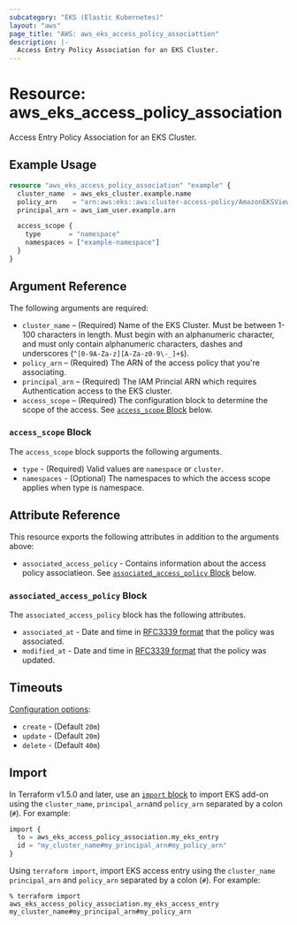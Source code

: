 ```yaml
---
subcategory: "EKS (Elastic Kubernetes)"
layout: "aws"
page_title: "AWS: aws_eks_access_policy_associattion"
description: |-
  Access Entry Policy Association for an EKS Cluster.
---
```


# Resource: aws_eks_access_policy_association

Access Entry Policy Association for an EKS Cluster.

## Example Usage

```terraform
resource "aws_eks_access_policy_association" "example" {
  cluster_name  = aws_eks_cluster.example.name
  policy_arn    = "arn:aws:eks::aws:cluster-access-policy/AmazonEKSViewPolicy"
  principal_arn = aws_iam_user.example.arn

  access_scope {
    type       = "namespace"
    namespaces = ["example-namespace"]
  }
}
```

## Argument Reference

The following arguments are required:

* `cluster_name` – (Required) Name of the EKS Cluster. Must be between 1-100 characters in length. Must begin with an alphanumeric character, and must only contain alphanumeric characters, dashes and underscores (`^[0-9A-Za-z][A-Za-z0-9\-_]+$`).
* `policy_arn` – (Required) The ARN of the access policy that you're associating.
* `principal_arn` – (Required) The IAM Princial ARN which requires Authentication access to the EKS cluster.
* `access_scope` – (Required) The configuration block to determine the scope of the access. See [`access_scope` Block](#access_scope-block) below.

### `access_scope` Block

The `access_scope` block supports the following arguments.

* `type` - (Required) Valid values are `namespace` or `cluster`.
* `namespaces` - (Optional) The namespaces to which the access scope applies when type is namespace.

## Attribute Reference

This resource exports the following attributes in addition to the arguments above:

* `associated_access_policy` - Contains information about the access policy associatieon. See [`associated_access_policy` Block](#associated_access_policy-block) below.

### `associated_access_policy` Block

The `associated_access_policy` block has the following attributes.

* `associated_at` - Date and time in [RFC3339 format](https://tools.ietf.org/html/rfc3339#section-5.8) that the policy was associated.
* `modified_at` - Date and time in [RFC3339 format](https://tools.ietf.org/html/rfc3339#section-5.8) that the policy was updated.

## Timeouts

[Configuration options](https://developer.hashicorp.com/terraform/language/resources/syntax#operation-timeouts):

* `create` - (Default `20m`)
* `update` - (Default `20m`)
* `delete` - (Default `40m`)

## Import

In Terraform v1.5.0 and later, use an [`import` block](https://developer.hashicorp.com/terraform/language/import) to import EKS add-on using the `cluster_name`, `principal_arn`and `policy_arn` separated by a colon (`#`). For example:

```terraform
import {
  to = aws_eks_access_policy_association.my_eks_entry
  id = "my_cluster_name#my_principal_arn#my_policy_arn"
}
```

Using `terraform import`, import EKS access entry using the `cluster_name` `principal_arn` and `policy_arn` separated by a colon (`#`). For example:

```console
% terraform import aws_eks_access_policy_association.my_eks_access_entry my_cluster_name#my_principal_arn#my_policy_arn
```
